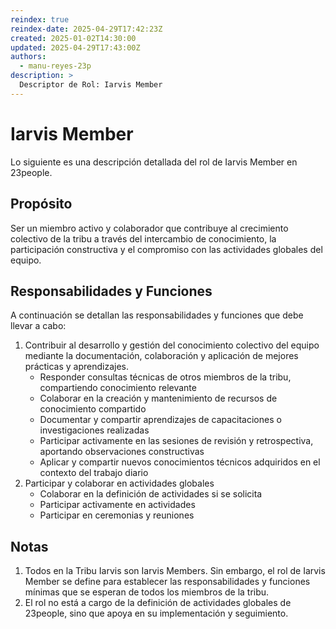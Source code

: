 ```yaml
---
reindex: true
reindex-date: 2025-04-29T17:42:23Z
created: 2025-01-02T14:30:00
updated: 2025-04-29T17:43:00Z
authors:
  - manu-reyes-23p
description: >
  Descriptor de Rol: Iarvis Member
---
```


# Iarvis Member

Lo siguiente es una descripción detallada del rol de Iarvis Member en 23people.

## Propósito

Ser un miembro activo y colaborador que contribuye al crecimiento colectivo de la tribu a través del intercambio de conocimiento, la participación constructiva y el compromiso con las actividades globales del equipo.

## Responsabilidades y Funciones

A continuación se detallan las responsabilidades y funciones que debe llevar a cabo:

1. Contribuir al desarrollo y gestión del conocimiento colectivo del equipo mediante la documentación, colaboración y aplicación de mejores prácticas y aprendizajes.
    - Responder consultas técnicas de otros miembros de la tribu, compartiendo conocimiento relevante
    - Colaborar en la creación y mantenimiento de recursos de conocimiento compartido
    - Documentar y compartir aprendizajes de capacitaciones o investigaciones realizadas
    - Participar activamente en las sesiones de revisión y retrospectiva, aportando observaciones constructivas
    - Aplicar y compartir nuevos conocimientos técnicos adquiridos en el contexto del trabajo diario
2. Participar y colaborar en actividades globales
    - Colaborar en la definición de actividades si se solicita
    - Participar activamente en actividades
    - Participar en ceremonias y reuniones

## Notas

1. Todos en la Tribu Iarvis son Iarvis Members. Sin embargo, el rol de Iarvis Member se define para establecer las responsabilidades y funciones mínimas que se esperan de todos los miembros de la tribu.
2. El rol no está a cargo de la definición de actividades globales de 23people, sino que apoya en su implementación y seguimiento.

